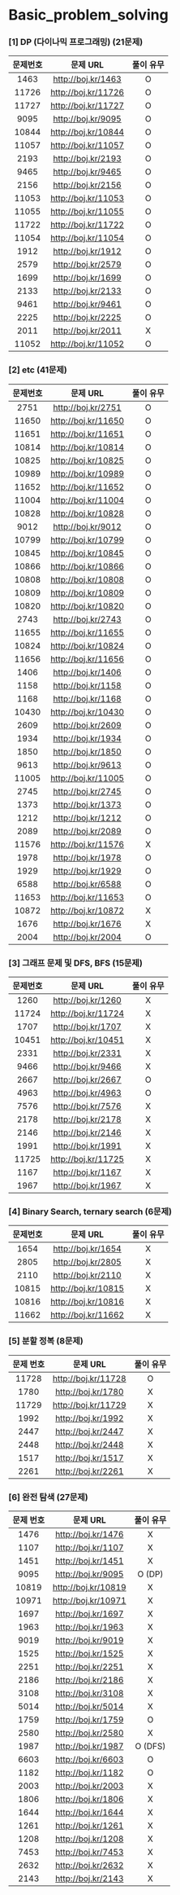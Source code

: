 # Basic_problem_solving

### **[1] DP (다이나믹 프로그래밍)** (21문제)

| 문제번호 |      문제 URL       | 풀이 유무 |
| :------: | :-----------------: | :-------: |
|   1463   | http://boj.kr/1463  |     O     |
|  11726   | http://boj.kr/11726 |     O     |
|  11727   | http://boj.kr/11727 |     O     |
|   9095   | http://boj.kr/9095  |     O     |
|  10844   | http://boj.kr/10844 |     O     |
|  11057   | http://boj.kr/11057 |     O     |
|   2193   | http://boj.kr/2193  |     O     |
|   9465   | http://boj.kr/9465  |     O     |
|   2156   | http://boj.kr/2156  |     O     |
|  11053   | http://boj.kr/11053 |     O     |
|  11055   | http://boj.kr/11055 |     O     |
|  11722   | http://boj.kr/11722 |     O     |
|  11054   | http://boj.kr/11054 |     O     |
|   1912   | http://boj.kr/1912  |     O     |
|   2579   | http://boj.kr/2579  |     O     |
|   1699   | http://boj.kr/1699  |     O     |
|   2133   | http://boj.kr/2133  |     O     |
|   9461   | http://boj.kr/9461  |     O     |
|   2225   | http://boj.kr/2225  |     O     |
|   2011   | http://boj.kr/2011  |     X     |
|  11052   | http://boj.kr/11052 |     O     |

### [2] etc (41문제)

| 문제번호 |      문제 URL       | 풀이 유무 |
| :------: | :-----------------: | :-------: |
|   2751   | http://boj.kr/2751  |     O     |
|  11650   | http://boj.kr/11650 |     O     |
|  11651   | http://boj.kr/11651 |     O     |
|  10814   | http://boj.kr/10814 |     O     |
|  10825   | http://boj.kr/10825 |     O     |
|  10989   | http://boj.kr/10989 |     O     |
|  11652   | http://boj.kr/11652 |     O     |
|  11004   | http://boj.kr/11004 |     O     |
|  10828   | http://boj.kr/10828 |     O     |
|   9012   | http://boj.kr/9012  |     O     |
|  10799   | http://boj.kr/10799 |     O     |
|  10845   | http://boj.kr/10845 |     O     |
|  10866   | http://boj.kr/10866 |     O     |
|  10808   | http://boj.kr/10808 |     O     |
|  10809   | http://boj.kr/10809 |     O     |
|  10820   | http://boj.kr/10820 |     O     |
|   2743   | http://boj.kr/2743  |     O     |
|  11655   | http://boj.kr/11655 |     O     |
|  10824   | http://boj.kr/10824 |     O     |
|  11656   | http://boj.kr/11656 |     O     |
|   1406   | http://boj.kr/1406  |     O     |
|   1158   | http://boj.kr/1158  |     O     |
|   1168   | http://boj.kr/1168  |     O     |
|  10430   | http://boj.kr/10430 |     O     |
|   2609   | http://boj.kr/2609  |     O     |
|   1934   | http://boj.kr/1934  |     O     |
|   1850   | http://boj.kr/1850  |     O     |
|   9613   | http://boj.kr/9613  |     O     |
|  11005   | http://boj.kr/11005 |     O     |
|   2745   | http://boj.kr/2745  |     O     |
|   1373   | http://boj.kr/1373  |     O     |
|   1212   | http://boj.kr/1212  |     O     |
|   2089   | http://boj.kr/2089  |     O     |
|  11576   | http://boj.kr/11576 |     X     |
|   1978   | http://boj.kr/1978  |     O     |
|   1929   | http://boj.kr/1929  |     O     |
|   6588   | http://boj.kr/6588  |     O     |
|  11653   | http://boj.kr/11653 |     O     |
|  10872   | http://boj.kr/10872 |     X     |
|   1676   | http://boj.kr/1676  |     X     |
|   2004   | http://boj.kr/2004  |     O     |

### [3] 그래프 문제 및 DFS, BFS (15문제)

| 문제번호 |      문제 URL       | 풀이 유무 |
| :------: | :-----------------: | :-------: |
|   1260   | http://boj.kr/1260  |     X     |
|  11724   | http://boj.kr/11724 |     X     |
|   1707   | http://boj.kr/1707  |     X     |
|  10451   | http://boj.kr/10451 |     X     |
|   2331   | http://boj.kr/2331  |     X     |
|   9466   | http://boj.kr/9466  |     X     |
|   2667   | http://boj.kr/2667  |     O     |
|   4963   | http://boj.kr/4963  |     O     |
|   7576   | http://boj.kr/7576  |     X     |
|   2178   | http://boj.kr/2178  |     X     |
|   2146   | http://boj.kr/2146  |     X     |
|   1991   | http://boj.kr/1991  |     X     |
|  11725   | http://boj.kr/11725 |     X     |
|   1167   | http://boj.kr/1167  |     X     |
|   1967   | http://boj.kr/1967  |     X     |

### [4] Binary Search, ternary search (6문제)

| 문제번호 |      문제 URL       | 풀이 유무 |
| :------: | :-----------------: | :-------: |
|   1654   | http://boj.kr/1654  |     X     |
|   2805   | http://boj.kr/2805  |     X     |
|   2110   | http://boj.kr/2110  |     X     |
|  10815   | http://boj.kr/10815 |     X     |
|  10816   | http://boj.kr/10816 |     X     |
|  11662   | http://boj.kr/11662 |     X     |

### [5] 분할 정복 (8문제)

| 문제 번호 |      문제 URL       | 풀이 유무 |
| :-------: | :-----------------: | :-------: |
|   11728   | http://boj.kr/11728 |     O     |
|   1780    | http://boj.kr/1780  |     X     |
|   11729   | http://boj.kr/11729 |     X     |
|   1992    | http://boj.kr/1992  |     X     |
|   2447    | http://boj.kr/2447  |     X     |
|   2448    | http://boj.kr/2448  |     X     |
|   1517    | http://boj.kr/1517  |     X     |
|   2261    | http://boj.kr/2261  |     X     |

### [6] 완전 탐색 (27문제)

| 문제 번호 |      문제 URL       | 풀이 유무 |
| :-------: | :-----------------: | :-------: |
|   1476    | http://boj.kr/1476  |     X     |
|   1107    | http://boj.kr/1107  |     X     |
|   1451    | http://boj.kr/1451  |     X     |
|   9095    | http://boj.kr/9095  |  O (DP)   |
|   10819   | http://boj.kr/10819 |     X     |
|   10971   | http://boj.kr/10971 |     X     |
|   1697    | http://boj.kr/1697  |     X     |
|   1963    | http://boj.kr/1963  |     X     |
|   9019    | http://boj.kr/9019  |     X     |
|   1525    | http://boj.kr/1525  |     X     |
|   2251    | http://boj.kr/2251  |     X     |
|   2186    | http://boj.kr/2186  |     X     |
|   3108    | http://boj.kr/3108  |     X     |
|   5014    | http://boj.kr/5014  |     X     |
|   1759    | http://boj.kr/1759  |     O     |
|   2580    | http://boj.kr/2580  |     X     |
|   1987    | http://boj.kr/1987  |  O (DFS)  |
|   6603    | http://boj.kr/6603  |     O     |
|   1182    | http://boj.kr/1182  |     O     |
|   2003    | http://boj.kr/2003  |     X     |
|   1806    | http://boj.kr/1806  |     X     |
|   1644    | http://boj.kr/1644  |     X     |
|   1261    | http://boj.kr/1261  |     X     |
|   1208    | http://boj.kr/1208  |     X     |
|   7453    | http://boj.kr/7453  |     X     |
|   2632    | http://boj.kr/2632  |     X     |
|   2143    | http://boj.kr/2143  |     X     |


